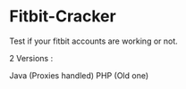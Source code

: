 # Fitbit-Cracker
Test if your fitbit accounts are working or not.


2 Versions :

Java (Proxies handled)
PHP (Old one)
